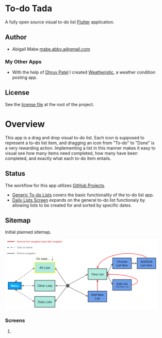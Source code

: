# To-do Tada

A fully open source visual to-do list [Flutter](https://flutter.dev/) application.

## Author

* Abigail Mabe [mabe.abby.a@gmail.com](mailto:mabe.abby.a@gmail.com)

### My Other Apps

* With the help of [Dhruv Patel](https://github.com/dhruv282) I created [Weatheristic](https://weatheristic.app/), a weather condition posting app.

## License

See the [license file](https://github.com/a-mabe/todo-tada/blob/master/LICENSE) at the root of the project.

# Overview

This app is a drag and drop visual to-do list. Each icon is supposed to represent a to-do list item, and dragging an icon from "To-do" to "Done" is a very rewarding action. Implementing a list in this manner makes it easy to visual see how many items need completed, how many have been completed, and exactly what each to-do item entails.

## Status

The workflow for this app utilizes [GitHub Projects](https://github.com/a-mabe/todo-tada/projects).

* [Generic To-do Lists](https://github.com/a-mabe/todo-tada/projects/2) covers the basic functionality of the to-do list app.
* [Daily Lists Screen](https://github.com/a-mabe/todo-tada/projects/1) expands on the general to-do list functionaly by allowing lists to be created for and sorted by specific dates.

## Sitemap

Initial planned sitemap.

![Sitemap](https://github.com/a-mabe/todo-tada/blob/master/docs/images/sitemap.png?raw=true)

### Screens

1. 
